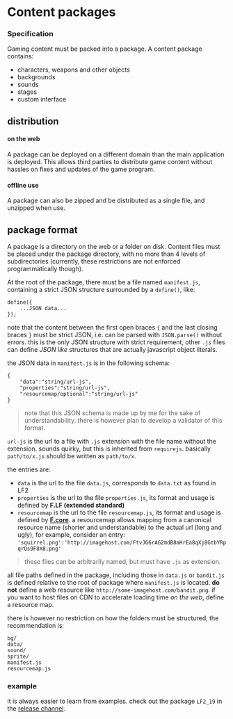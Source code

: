 # Content packages
### Specification

Gaming content must be packed into a package. A content package contains:
- characters, weapons and other objects
- backgrounds
- sounds
- stages
- custom interface

## distribution
#### on the web
A package can be deployed on a different domain than the main application is deployed. This allows third parties to distribute game content without hassles on fixes and updates of the game program.
#### offline use
A package can also be zipped and be distributed as a single file, and unzipped when use.

## package format
A package is a directory on the web or a folder on disk. Content files must be placed under the package directory, with no more than 4 levels of subdirectories (currently, these restrictions are not enforced programmatically though).

At the root of the package, there must be a file named `manifest.js`, containing a strict JSON structure surrounded by a `define()`, like:
```
define({
	...JSON data...
});
```
note that the content between the first open braces `{` and the last closing braces `}` must be strict JSON, i.e. can be parsed with `JSON.parse()` without errors. this is the only JSON structure with strict requirement, other `.js` files can define _JSON like_ structures that are actually javascript object literals.

the JSON data in `manifest.js` is in the following schema:
```
{
	"data":"string/url-js",
	"properties":"string/url-js",
	"resourcemap/optional":"string/url-js"
}
```
> note that this JSON schema is made up by me for the sake of understandability. there is however plan to develop a validator of this format.

`url-js` is the url to a file with `.js` extension with the file name without the extension. sounds quirky, but this is inherited from `requirejs`. basically `path/to/x.js` should be written as `path/to/x`.

the entries are:
- `data` is the url to the file `data.js`, corresponds to `data.txt` as found in LF2
- `properties` is the url to the file `properties.js`, its format and usage is defined by __F.LF (extended standard)__
- `resourcemap` is the url to the file `resourcemap.js`, its format and usage is defined by [__F.core__](http://tyt2y3.github.io/F.core/docs/docs.html#resourcemap). a resourcemap allows mapping from a canonical resource name (shorter and understandable) to the actual url (long and ugly), for example, consider an entry:
`'squirrel.png':'http://imagehost.com/FtvJG6rAG2mdB8aHrEa8qXj8GtbYRpqrQs9F8X8.png'`

> these files can be arbitrarily named, but must have `.js` as extension.

all file paths defined in the package, including those in `data.js` or `bandit.js` is defined relative to the root of package where `manifest.js` is located. __do not__ define a web resource like `http://some-imagehost.com/bandit.png`. if you want to host files on CDN to accelerate loading time _on the web_, define a resource map.

there is however no restriction on how the folders must be structured, the recommendation is:
```
bg/
data/
sound/
sprite/
manifest.js
resourcemap.js
```

### example
it is always easier to learn from examples. check out the package `LF2_19` in the [release channel](https://github.com/tyt2y3/LFrelease/tree/master/LF2_19).

